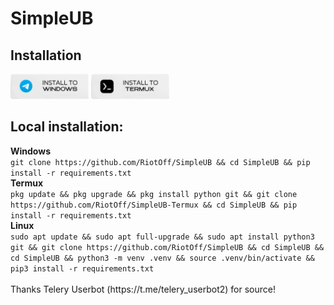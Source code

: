# SimpleUB

<h2>Installation</h2>
<a href="https://t.me/simpleub_adds/5"><img src="https://raw.githubusercontent.com/RiotOff/SimpleUB/refs/heads/main/167272288-85f00779-4b98-47da-8d0d-ea2c63710b979.png" height="40"></a>
<a href="https://t.me/simpleub_adds/8"><img src="https://raw.githubusercontent.com/RiotOff/SimpleUB/refs/heads/main/167272288-185f00779-4b98-47da-8d0d-ea2c63710b979.png" height="40"></a>

<h2>Local installation:</h2>
<b>Windows</b>
<br>
<code>git clone https://github.com/RiotOff/SimpleUB && cd SimpleUB && pip install -r requirements.txt</code>
<br>
<b>Termux</b>
<br>
<code>pkg update && pkg upgrade && pkg install python git && git clone https://github.com/RiotOff/SimpleUB-Termux && cd SimpleUB && pip install -r requirements.txt</code>
<br>
<b>Linux</b>
<br>
<code>sudo apt update && sudo apt full-upgrade && sudo apt install python3 git && git clone https://github.com/RiotOff/SimpleUB && cd SimpleUB && cd SimpleUB && python3 -m venv .venv && source .venv/bin/activate && pip3 install -r requirements.txt</code>
<br>
<br>
Thanks Telery Userbot (https://t.me/telery_userbot2) for source!
